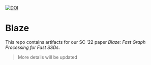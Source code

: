 [![DOI](https://zenodo.org/badge/477875804.svg)](https://zenodo.org/badge/latestdoi/477875804)

# Blaze

This repo contains artifacts for our SC '22 paper *Blaze: Fast Graph Processing for Fast SSDs*.

> More details will be updated
